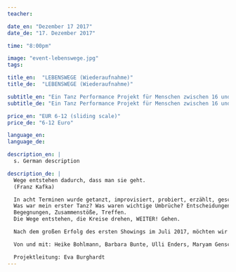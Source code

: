 ```yaml
---
teacher:

date_en: "Dezember 17 2017"
date_de: "17. Dezember 2017"

time: "8:00pm"

image: "event-lebenswege.jpg"
tags:

title_en:  "LEBENSWEGE (Wiederaufnahme)"
title_de:  "LEBENSWEGE (Wiederaufnahme)"

subtitle_en: "Ein Tanz Performance Projekt für Menschen zwischen 16 und 96"
subtitle_de: "Ein Tanz Performance Projekt für Menschen zwischen 16 und 96"

price_en: "EUR 6-12 (sliding scale)"
price_de: "6-12 Euro"

language_en:
language_de:

description_en: |
  s. German description

description_de: |
  Wege entstehen dadurch, dass man sie geht.   
  (Franz Kafka)

  In acht Terminen wurde getanzt, improvisiert, probiert, erzählt, geschrieben, bewegt…  
  Was war mein erster Tanz? Was waren wichtige Umbrüche? Entscheidungen – von Innen oder Außen?  
  Begegnungen, Zusammenstöße, Treffen.  
  Die Wege entstehen, die Kreise drehen, WEITER! Gehen.  

  Nach dem großen Erfolg des ersten Showings im Juli 2017, möchten wir mit der Wiederaufnahme eine weitere Möglichkeit geben, einen Einblick in die gemeinsame Arbeit des generationsübergreifenden Performance Projektes zu geben. Es ist eine Suche, ein Anfang, ein Stück eines gemeinsamen Weges zwischen Improvisation und Festlegung.  

  Von und mit: Heike Bohlmann, Barbara Bunte, Ulli Enders, Maryam Gensch, Petra Liegener, Sarah Müller, Heidemarie Rohdewohld, Mechtild Römer, Katrin Schulz, Christian Schwanke, Gabriela Steinicke, Michael Steppat, Christoph Wendt, Christine Wermerskirch-Appl, Andreas Wirfler, Klas Yngborn  

  Projektleitung: Eva Burghardt
---
```

